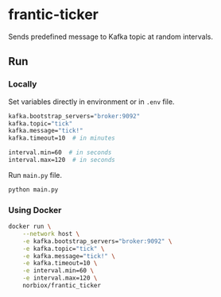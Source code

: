 # frantic-ticker
Sends predefined message to Kafka topic at random intervals.

## Run

### Locally
Set variables directly in environment or in `.env` file.

```bash
kafka.bootstrap_servers="broker:9092"
kafka.topic="tick"
kafka.message="tick!"
kafka.timeout=10  # in minutes

interval.min=60  # in seconds
interval.max=120  # in seconds
```

Run `main.py` file.

```bash
python main.py
```

### Using Docker
```bash
docker run \
    --network host \
    -e kafka.bootstrap_servers="broker:9092" \
    -e kafka.topic="tick" \
    -e kafka.message="tick!" \
    -e kafka.timeout=10 \
    -e interval.min=60 \
    -e interval.max=120 \
    norbiox/frantic_ticker
```
